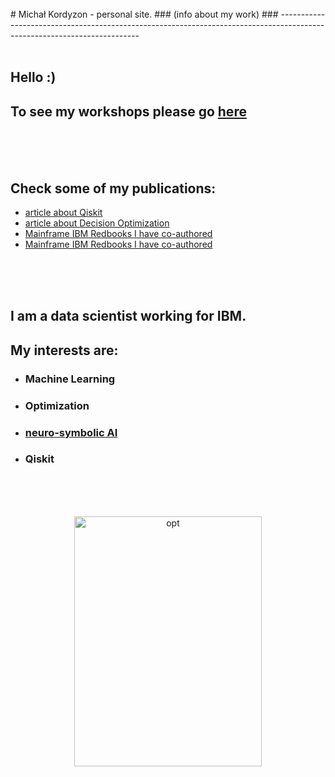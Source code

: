 <br>
# Michał Kordyzon - personal site.
### (info about my work)
### -------------------------------------------------------------------------------------------------------------------------
<br>
<br>

## Hello :)
## To see my workshops please go [here](https://michalkordyzon.github.io/watsonjam)   

<br>
<br>
<br>

## Check some of my publications:
* [article about Qiskit](https://spidersweb.pl/2020/11/qiskit-komputery-kwantowe.html)   
* [article about Decision Optimization](https://spidersweb.pl/2021/03/sztuczna-inteligencja-nauczanie-maszynowe-i-optymalizacja-decyzji.html)
* [Mainframe IBM Redbooks I have co-authored](https://www.oreilly.com/library/view/ibm-z14-technical/9780738442716/) 
* [Mainframe IBM Redbooks I have co-authored](https://www.redbooks.ibm.com/redbooks/pdfs/sg248450.pdf) 

<br>
<br>
<br>

## I am a data scientist working for IBM.
## My interests are:

* ### Machine Learning
* ### Optimization
* ### [neuro-symbolic AI](https://ibm.github.io/neuro-symbolic-ai-toolkit/repos/) 
* ### Qiskit

<br>
<br>
<br>
<p align="center">
<img src="http://michalkordyzon.github.io/images/tumblr_think.gif" width="300" height="400" alt="opt"/>
<br>
<br>
<br> 
  

</p>
